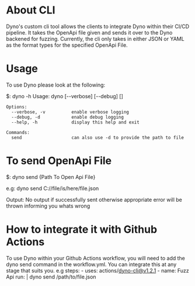 # About CLI

Dyno's custom cli tool allows the clients to integrate Dyno within their CI/CD pipeline. It takes the OpenApi file given and sends it over to the Dyno backened for fuzzing.
Currently, the cli only takes in either JSON or YAML as the format types for the specified OpenApi File.

# Usage

To use Dyno please look at the following:

$: dyno -h
    Usage: dyno [--verbose] [--debug] <command> [<args>]

    Options:
      --verbose, -v          enable verbose logging
      --debug, -d            enable debug logging
      --help, -h             display this help and exit

    Commands:
      send                   can also use -d to provide the path to file

# To send OpenApi File

$: dyno send {Path To Open Api File} 

e.g:
   dyno send C://file/is/here/file.json

Output: No output if successfully sent otherwise appropriate error will be thrown informing you whats wrong

# How to integrate it with Github Actions

To use Dyno within your Github Actions workflow, you will need to add the dyno send command in the workflow.yml. You can integrate this at any stage that suits you.
e.g
 steps:
      - uses: actions/dyno-cli@v1.2.1
      - name: Fuzz Api
        run: |
	        dyno send /path/to/file.json
 